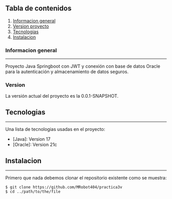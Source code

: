 
## Tabla de contenidos
1. [Informacion general](#informacion-general)
2. [Version proyecto](#version)
3. [Tecnologias](#tecnologias)
4. [Instalacion](#instalacion)
### Informacion general
***
Proyecto Java Springboot con JWT y conexión con base de datos Oracle para la autenticación y almacenamiento de datos seguros.

### Version
La versión actual del proyecto es la 0.0.1-SNAPSHOT.


## Tecnologias
***
Una lista de tecnologias usadas en el proyecto:
* [Java]: Version 17
* [Oracle]: Version 21c
## Instalacion
***
Primero que nada debemos clonar el repositorio existente como se muestra:
```
$ git clone https://github.com/MRobot404/practica3v
$ cd ../path/to/the/file
```

